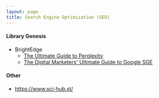 ```yaml
---
layout: page
title: Search Engine Optimization (SEO)
---
```

#### Library Genesis
* BrightEdge
  * [The Ultimate Guide to Perplexity](https://www.brightedge.com/perplexity)
  * [The Digital Marketers' Ultimate Guide to Google SGE](https://www.brightedge.com/google-sge)

#### Other
* https://www.sci-hub.st/